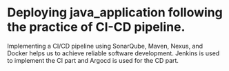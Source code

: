 ﻿# Deploying java_application following the practice of CI-CD pipeline.
Implementing a CI/CD pipeline using SonarQube, Maven, Nexus, and Docker helps us to achieve reliable software development. Jenkins is used to implement the CI part and Argocd is used for the CD part.

